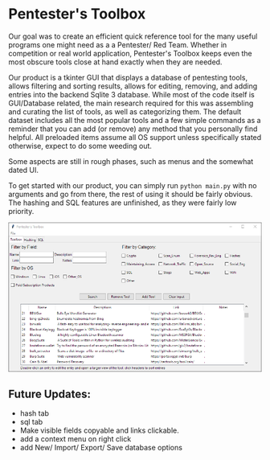 # Pentester's Toolbox

Our goal was to create an efficient quick reference tool for the many useful programs
one might need as a a Pentester/ Red Team. Whether in competition or real world application, 
Pentester's Toolbox keeps even the most obscure tools close at hand exactly when they are needed.

Our product is a tkinter GUI that displays a database of pentesting tools, allows filtering and sorting results,
allows for editing, removing, and adding entries into the backend Sqlite 3 database. While most of the code itself is GUI/Database related, 
the main research required for this was assembling and curating the list of tools, as well as categorizing them. 
The default dataset includes all the most popular tools and a few simple commands as
a reminder that you can add (or remove) any method that you personally find helpful. 
All preloaded items assume all OS support unless specifically stated otherwise, expect to do some weeding out.

Some aspects are still in rough phases, such as menus and the somewhat dated UI. 

To get started with our product, you can simply run `python main.py` with no arguments and go from there, the rest of using it should be fairly obvious.
The hashing and SQL features are unfinished, as they were fairly low priority. 

![Pentester's Toolbox UI](ui_screenshot.png "Pentester's Toolbox UI")

## Future Updates:
- hash tab
- sql tab
- Make visible fields copyable and links clickable. 
- add a context menu on right click 
- add New/ Import/ Export/ Save database options
